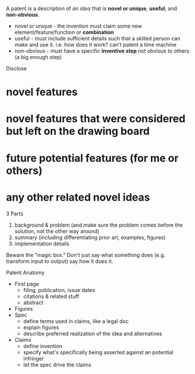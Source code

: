 A patent is a description of *an idea* that is **novel or unique**, **useful**, and **non-obvious**.
* novel or unique - the invention must claim some new element/feature/function or **combination**
* useful - must include sufficient details such that a skilled person can make and use it.  i.e. how does it work?  can't patent a time machine
* non-obvious - must have a specific **inventive step** not obvious to others (a big enough step)

Disclose
# novel features
# novel features that were considered but left on the drawing board
# future potential features (for me or others)
# any other related novel ideas

3 Parts
1. background & problem (and make sure the problem comes before the solution, not the other way around)
2. summary (including differentiating prior art, examples, figures)
3. implementation details

Beware the "magic box."  Don't just say what something does (e.g. transform input to output) say how it does it.

Patent Anatomy
* First page
  * filing, publication, issue dates
  * citations & related stuff
  * abstract
* Figures
* Spec
  * define terms used in claims, like a legal doc
  * explain figures
  * describe preferred realization of the idea and alternatives
* Claims
  * define invention
  * specify what's specifically being asserted against an potential infringer
  * let the spec drive the claims

